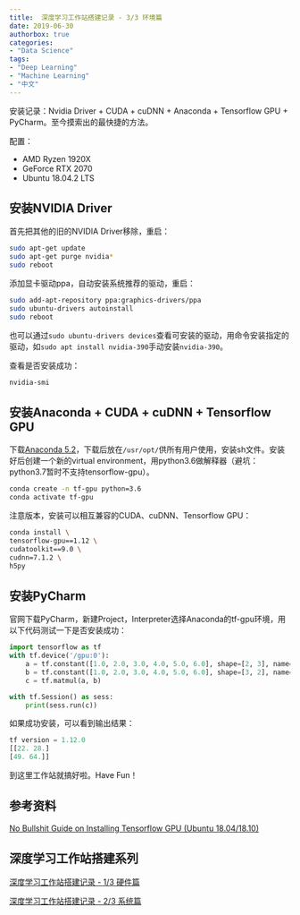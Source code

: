 ```yaml
---
title:  深度学习工作站搭建记录 - 3/3 环境篇
date: 2019-06-30
authorbox: true
categories:
- "Data Science"
tags:
- "Deep Learning"
- "Machine Learning"
- "中文"
---
```


安装记录：Nvidia Driver + CUDA + cuDNN + Anaconda + Tensorflow GPU  + PyCharm。至今摸索出的最快捷的方法。

<!--more-->

配置：
- AMD Ryzen 1920X
- GeForce RTX 2070
- Ubuntu 18.04.2 LTS

## 安装NVIDIA Driver

首先把其他的旧的NVIDIA Driver移除，重启：

```bash
sudo apt-get update
sudo apt-get purge nvidia*
sudo reboot
```

添加显卡驱动ppa，自动安装系统推荐的驱动，重启：

```bash
sudo add-apt-repository ppa:graphics-drivers/ppa
sudo ubuntu-drivers autoinstall
sudo reboot
```

也可以通过`sudo ubuntu-drivers devices`查看可安装的驱动，用命令安装指定的驱动，如`sudo apt install nvidia-390`手动安装`nvidia-390`。

查看是否安装成功：

```bash
nvidia-smi
```

## 安装Anaconda + CUDA + cuDNN + Tensorflow GPU

下载[Anaconda 5.2](https://repo.anaconda.com/archive/Anaconda3-5.2.0-Linux-x86_64.sh)，下载后放在`/usr/opt/`供所有用户使用，安装sh文件。安装好后创建一个新的virtual environment，用python3.6做解释器（避坑：python3.7暂时不支持tensorflow-gpu）。

```bash
conda create -n tf-gpu python=3.6
conda activate tf-gpu
```

注意版本，安装可以相互兼容的CUDA、cuDNN、Tensorflow GPU：

```bash
conda install \
tensorflow-gpu==1.12 \
cudatoolkit==9.0 \
cudnn=7.1.2 \
h5py
```

## 安装PyCharm

官网下载PyCharm，新建Project，Interpreter选择Anaconda的tf-gpu环境，用以下代码测试一下是否安装成功：

```python
import tensorflow as tf
with tf.device('/gpu:0'):
    a = tf.constant([1.0, 2.0, 3.0, 4.0, 5.0, 6.0], shape=[2, 3], name='a')
    b = tf.constant([1.0, 2.0, 3.0, 4.0, 5.0, 6.0], shape=[3, 2], name='b')
    c = tf.matmul(a, b)

with tf.Session() as sess:
    print(sess.run(c))
```

如果成功安装，可以看到输出结果：

```python
tf version = 1.12.0
[[22. 28.]
[49. 64.]]
```
    
到这里工作站就搞好啦。Have Fun！

## 参考资料

[No Bullshit Guide on Installing Tensorflow GPU (Ubuntu 18.04/18.10)](https://medium.com/@redowan/no-bullshit-guide-on-installing-tensorflow-gpu-ubuntu-18-04-18-10-238924cc4a6a)

## 深度学习工作站搭建系列

[深度学习工作站搭建记录 - 1/3 硬件篇](https://wenting-wang.github.io/docs/dl-workstation-1/)

[深度学习工作站搭建记录 - 2/3 系统篇](https://wenting-wang.github.io/docs/dl-workstation-2/)
